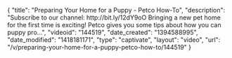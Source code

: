 {
    "title": "Preparing Your Home for a Puppy - Petco How-To",
    "description": "Subscribe to our channel: http:\/\/bit.ly\/12dY9oO Bringing a new pet home for the first time is exciting! Petco gives you some tips about how you can puppy pro...",
    "videoid": "144519",
    "date_created": "1394588995",
    "date_modified": "1418181171",
    "type": "captivate",
    "layout": "video",
    "url": "\/v\/preparing-your-home-for-a-puppy-petco-how-to\/144519"
}